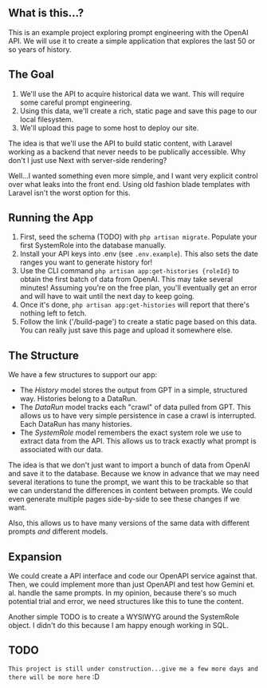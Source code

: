 ## What is this...?
This is an example project exploring prompt engineering with the OpenAI API. We will use it to create a simple application that explores the last 50 or so years of history. 

## The Goal
1. We'll use the API to acquire historical data we want. This will require some careful prompt engineering.
2. Using this data, we'll create a rich, static page and save this page to our local filesystem. 
3. We'll upload this page to some host to deploy our site. 

The idea is that we'll use the API to build static content, with Laravel working as a backend that never needs to be publically accessible. Why don't I just use Next with server-side rendering? 

Well...I wanted something even more simple, and I want very explicit control over what leaks into the front end. Using old fashion blade templates with Laravel isn't the worst option for this. 

## Running the App

1. First, seed the schema (TODO) with `php artisan migrate`. Populate your first SystemRole into the database manually. 
2. Install your API keys into .env (see `.env.example`). This also sets the date ranges you want to generate history for! 
3. Use the CLI command `php artisan app:get-histories {roleId}` to obtain the first batch of data from OpenAI. This may take several minutes! Assuming you're on the free plan, you'll eventually get an error and will have to wait until the next day to keep going. 
4. Once it's done, `php artisan app:get-histories` will report that there's nothing left to fetch. 
5. Follow the link ('/build-page') to create a static page based on this data. You can really just save this page and upload it somewhere else. 

## The Structure
We have a few structures to support our app: 

- The *History* model stores the output from GPT in a simple, structured way. Histories belong to a DataRun.  
- The *DataRun* model tracks each "crawl" of data pulled from GPT. This allows us to have very simple persistence in case a crawl is interrupted. Each DataRun has many histories.
- The *SystemRole* model remembers the exact system role we use to extract data from the API. This allows us to track exactly what prompt is associated with our data.

The idea is that we don't just want to import a bunch of data from OpenAI and save it to the database. Because we know in advance that we may need several iterations to tune the prompt, we want this to be trackable so that we can understand the differences in content between prompts. We could even generate multiple pages side-by-side to see these changes if we want. 

Also, this allows us to have many versions of the same data with different prompts *and* different models. 

## Expansion
We could create a API interface and code our OpenAPI service against that. Then, we could implement more than just OpenAPI and test how Gemini et. al. handle the same prompts. In my opinion, because there's so much potential trial and error, we need structures like this to tune the content.

Another simple TODO is to create a WYSIWYG around the SystemRole object. I didn't do this because I am happy enough working in SQL.

## TODO
`This project is still under construction...give me a few more days and there will be more here` :D 